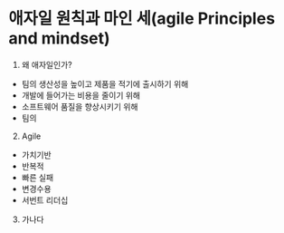 # 애자일 원칙과 마인 세(agile Principles and mindset)
1. 왜 애자일인가?
- 팀의 생산성을 높이고 제품을 적기에 출시하기 위해
- 개발에 들어가는 비용을 줄이기 위해
- 소프트웨어 품질을 향상시키기 위해
- 팀의 

2. Agile
- 가치기반
- 반복적
- 빠른 실패
- 변경수용
- 서번트 리더십

3. 가나다

